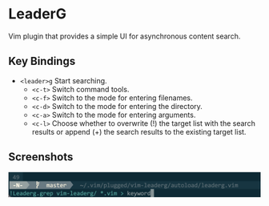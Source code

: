 # LeaderG

Vim plugin that provides a simple UI for asynchronous content search.

## Key Bindings

- `<leader>g` Start searching.
    - `<c-t>` Switch command tools.
    - `<c-f>` Switch to the mode for entering filenames.
    - `<c-d>` Switch to the mode for entering the directory.
    - `<c-a>` Switch to the mode for entering arguments.
    - `<c-l>` Choose whether to overwrite (!) the target list with the search results or append (+) the search results to the existing target list.

## Screenshots

![leaderg.png](images/leaderg.png)
